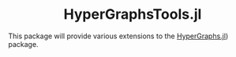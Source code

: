 <h1 align="center"><a>HyperGraphsTools.jl</a></h1>

This package will provide various extensions to the [HyperGraphs.jl](https://github.com/lpmdiaz/HyperGraphs.jl)) package.
